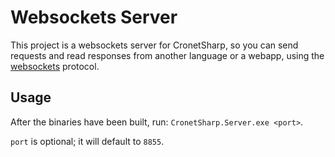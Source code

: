 ﻿# Websockets Server
This project is a websockets server for CronetSharp, 
so you can send requests and read responses from another language or a webapp, using the [websockets](https://en.wikipedia.org/wiki/WebSocket) protocol.

## Usage
After the binaries have been built, run: `CronetSharp.Server.exe <port>`.

`port` is optional; it will default to `8855`.